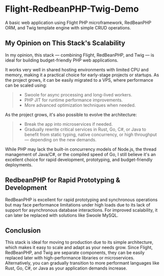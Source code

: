 # Flight-RedbeanPHP-Twig-Demo
A basic web application using Flight PHP microframework, RedBeanPHP ORM, and Twig template engine with simple CRUD operations.


## My Opinion on This Stack's Scalability
In my opinion, this stack — combining Flight, RedBeanPHP, and Twig — is ideal for building budget-friendly PHP web applications.

It works very well in shared hosting environments with limited CPU and memory, making it a practical choice for early-stage projects or startups. As the project grows, it can be easily migrated to a VPS, where performance can be scaled using:
> - Swoole for async processing and long-lived workers.
> - PHP JIT for runtime performance improvements.
> - More advanced optimization techniques when needed.

As the project grows, it's also possible to evolve the architecture:
> - Break the app into microservices if needed.
> - Gradually rewrite critical services in Rust, Go, C#, or Java to benefit from static typing, native concurrency, or high throughput — depending on the new demands.

While PHP may lack the built-in concurrency models of Node.js, the thread management of Java/C#, or the compiled speed of Go, I still believe it's an excellent choice for rapid development, prototyping, and budget-friendly deployments.

## RedbeanPHP for Rapid Prototyping & Development
RedBeanPHP is excellent for rapid prototyping and synchronous operations but may face performance limitations under high loads due to its lack of support for asynchronous database interactions. For improved scalability, it can later be replaced with solutions like Swoole MySQL.



## Conclusion
This stack is ideal for moving to production due to its simple architecture, which makes it easy to scale and adapt as your needs grow. Since Flight, RedBeanPHP, and Twig are separate components, they can be easily replaced later with high-performance libraries or microservices. Alternatively, you can gradually transition to more performant languages like Rust, Go, C#, or Java as your application demands increase.
